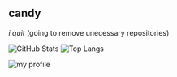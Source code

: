 ## candy
*i quit*
(going to remove unecessary repositories)

![GitHub Stats](https://github-readme-stats.vercel.app/api?username=iicandyll&theme=light&show_icons=true)
![Top Langs](https://github-readme-stats.vercel.app/api/top-langs/?username=iicandyll&theme=light)

![my profile](https://avatars.githubusercontent.com/u/69337817?s=400&u=79460c5f301c0ea030b6e771d2c2d8fbb6793245&v=4)
